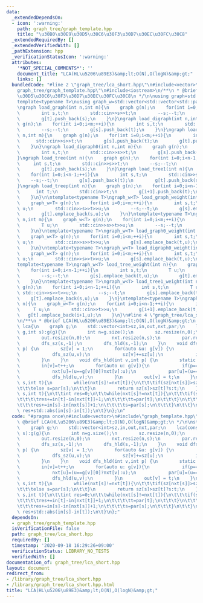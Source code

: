 ```yaml
---
data:
  _extendedDependsOn:
  - icon: ':warning:'
    path: graph_tree/graph_template.hpp
    title: "\u30B0\u30E9\u30D5\u30C6\u30F3\u30D7\u30EC\u30FC\u30C8"
  _extendedRequiredBy: []
  _extendedVerifiedWith: []
  _pathExtension: hpp
  _verificationStatusIcon: ':warning:'
  attributes:
    '*NOT_SPECIAL_COMMENTS*': ''
    document_title: "LCA(HL\u5206\u89E3)&amp;lt;O(N),O(logN)&amp;gt;"
    links: []
  bundledCode: "#line 2 \"graph_tree/lca_short.hpp\"\n#include<vector>\n#line 3 \"\
    graph_tree/graph_template.hpp\"\n#include<iostream>\n/**\n * @brief \u30B0\u30E9\
    \u30D5\u30C6\u30F3\u30D7\u30EC\u30FC\u30C8\n */\n\nusing graph=std::vector<std::vector<int>>;\n\
    template<typename T>\nusing graph_w=std::vector<std::vector<std::pair<int,T>>;\n\
    \ngraph load_graph(int n,int m){\n    graph g(n);\n    for(int i=0;i<m;++i){\n\
    \        int s,t;\n        std::cin>>s>>t;\n        --s;--t;\n        g[s].push_back(t);\n\
    \        g[t].push_back(s);\n    }\n}\ngraph load_digraph(int n,int m){\n    graph\
    \ g(n);\n    for(int i=0;i<m;++i){\n        int s,t;\n        std::cin>>s>>t;\n\
    \        --s;--t;\n        g[s].push_back(t);\n    }\n}\ngraph load_graph0(int\
    \ n,int m){\n    graph g(n);\n    for(int i=0;i<m;++i){\n        int s,t;\n  \
    \      std::cin>>s>>t;\n        g[s].push_back(t);\n        g[t].push_back(s);\n\
    \    }\n}\ngraph load_digraph0(int n,int m){\n    graph g(n);\n    for(int i=0;i<m;++i){\n\
    \        int s,t;\n        std::cin>>s>>t;\n        g[s].push_back(t);\n    }\n\
    }\ngraph load_tree(int n){\n    graph g(n);\n    for(int i=0;i<n-1;++i){\n   \
    \     int s,t;\n        std::cin>>s>>t;\n        --s;--t;\n        g[s].push_back(t);\n\
    \        g[t].push_back(s);\n    }\n}\ngraph load_tree1(int n){\n    graph g(n);\n\
    \    for(int i=0;i<n-1;++i){\n        int s,t;\n        std::cin>>s>>t;\n    \
    \    --s;--t;\n        g[s].push_back(t);\n        g[t].push_back(s);\n    }\n\
    }\ngraph load_treep(int n){\n    graph g(n);\n    for(int i=0;i<n-1;++i){\n  \
    \      int t;\n        std::cin>>t;\n        g[i+1].push_back(t);\n        g[t].push_back(i+1);\n\
    \    }\n}\n\ntemplate<typename T>\ngraph_w<T> load_graph_weight(int n,int m){\n\
    \    graph_w<T> g(n);\n    for(int i=0;i<m;++i){\n        int s,t;\n        T\
    \ u;\n        std::cin>>s>>t>>u;\n        --s;--t;\n        g[s].emplace_back(t,u);\n\
    \        g[t].emplace_back(s,u);\n    }\n}\ntemplate<typename T>\ngraph_w<T> load_digraph_weight(int\
    \ n,int m){\n    graph_w<T> g(n);\n    for(int i=0;i<m;++i){\n        int s,t;\n\
    \        T u;\n        std::cin>>s>>t>>u;\n        --s;--t;\n        g[s].emplace_back(t,u);\n\
    \    }\n}\ntemplate<typename T>\ngraph_w<T> load_graph0_weight(int n,int m){\n\
    \    graph_w<T> g(n);\n    for(int i=0;i<m;++i){\n        int s,t;\n        T\
    \ u;\n        std::cin>>s>>t>>u;\n        g[s].emplace_back(t,u);\n        g[t].emplace_back(s,u);\n\
    \    }\n}\ntemplate<typename T>\ngraph_w<T> load_digraph0_weight(int n,int m){\n\
    \    graph_w<T> g(n);\n    for(int i=0;i<m;++i){\n        int s,t;\n        T\
    \ u;\n        std::cin>>s>>t>>u;\n        g[s].emplace_back(t,u);\n    }\n}\n\
    template<typename T>\ngraph_w<T> load_tree_weight(int n){\n    graph_w<T> g(n);\n\
    \    for(int i=0;i<n-1;++i){\n        int s,t;\n        T u;\n        std::cin>>s>>t>>u;\n\
    \        --s;--t;\n        g[s].emplace_back(t,u);\n        g[t].emplace_back(s,u);\n\
    \    }\n}\ntemplate<typename T>\ngraph_w<T> load_tree1_weight(int n){\n    graph_w<T>\
    \ g(n);\n    for(int i=0;i<n-1;++i){\n        int s,t;\n        T u;\n       \
    \ std::cin>>s>>t>>u;\n        --s;--t;\n        g[s].emplace_back(t,u);\n    \
    \    g[t].emplace_back(s,u);\n    }\n}\ntemplate<typename T>\ngraph_w<T> load_treep_weight(int\
    \ n){\n    graph_w<T> g(n);\n    for(int i=0;i<n-1;++i){\n        int t;\n   \
    \     T u;\n        std::cin>>t>>u;\n        g[i+1].emplace_back(t,u);\n     \
    \   g[t].emplace_back(i+1,u);\n    }\n}\n#line 4 \"graph_tree/lca_short.hpp\"\n\
    \n/**\n * @brief LCA(HL\u5206\u89E3)&amp;lt;O(N),O(logN)&amp;gt;\n */\n\nstruct\
    \ lca{\n    graph g;\n    std::vector<int>sz,in,out,nxt,par;\n    lca(const graph&\
    \ g,int s):g(g){\n        int n=g.size();\n        sz.resize(n,0);\n        in.resize(n,0);\n\
    \        out.resize(n,0);\n        nxt.resize(n,s);\n        par.resize(n,s);\n\
    \        dfs_sz(s,-1);\n        dfs_hld(s,-1);\n    }\n    void dfs_sz(int v,int\
    \ p) {\n        sz[v] = 1;\n        for(auto &u: g[v]) {\n            if(p==u)continue;\n\
    \            dfs_sz(u,v);\n            sz[v]+=sz[u];\n            if(sz[u]>sz[g[v][0]])std::swap(u,g[v][0]);\n\
    \        }\n    }\n    void dfs_hld(int v,int p) {\n        static int t=0;\n\
    \        in[v]=t++;\n        for(auto u: g[v]){\n            if(p==u)continue;\n\
    \            nxt[u]=(u==g[v][0]?nxt[v]:u);\n            par[u]=(u==g[v][0]?par[v]:v);\n\
    \            dfs_hld(u,v);\n        }\n        out[v] = t;\n    }\n    int query(int\
    \ s,int t){\n        while(nxt[s]!=nxt[t]){\n\t\t\tif(sz[nxt[s]]>sz[nxt[t]])t=par[t];\n\
    \t\t\telse s=par[s];\n\t\t}\n        return sz[s]>sz[t]?s:t;\n    }\n    int distance(int\
    \ s,int t){\n\t\tint res=0;\n\t\twhile(nxt[s]!=nxt[t]){\n\t\t\tif(sz[nxt[s]]>sz[nxt[t]]){\n\
    \t\t\t\tres+=in[t]-in[nxt[t]]+1;\n\t\t\t\tt=par[t];\n\t\t\t}\n\t\t\telse {\n\t\
    \t\t\tres+=in[s]-in[nxt[s]]+1;\n\t\t\t\ts=par[s];\n\t\t\t}\n\t\t}\n\t\treturn\
    \ res+std::abs(in[s]-in[t]);\n\t}\n};\n"
  code: "#pragma once\n#include<vector>\n#include\"graph_template.hpp\"\n\n/**\n *\
    \ @brief LCA(HL\u5206\u89E3)&amp;lt;O(N),O(logN)&amp;gt;\n */\n\nstruct lca{\n\
    \    graph g;\n    std::vector<int>sz,in,out,nxt,par;\n    lca(const graph& g,int\
    \ s):g(g){\n        int n=g.size();\n        sz.resize(n,0);\n        in.resize(n,0);\n\
    \        out.resize(n,0);\n        nxt.resize(n,s);\n        par.resize(n,s);\n\
    \        dfs_sz(s,-1);\n        dfs_hld(s,-1);\n    }\n    void dfs_sz(int v,int\
    \ p) {\n        sz[v] = 1;\n        for(auto &u: g[v]) {\n            if(p==u)continue;\n\
    \            dfs_sz(u,v);\n            sz[v]+=sz[u];\n            if(sz[u]>sz[g[v][0]])std::swap(u,g[v][0]);\n\
    \        }\n    }\n    void dfs_hld(int v,int p) {\n        static int t=0;\n\
    \        in[v]=t++;\n        for(auto u: g[v]){\n            if(p==u)continue;\n\
    \            nxt[u]=(u==g[v][0]?nxt[v]:u);\n            par[u]=(u==g[v][0]?par[v]:v);\n\
    \            dfs_hld(u,v);\n        }\n        out[v] = t;\n    }\n    int query(int\
    \ s,int t){\n        while(nxt[s]!=nxt[t]){\n\t\t\tif(sz[nxt[s]]>sz[nxt[t]])t=par[t];\n\
    \t\t\telse s=par[s];\n\t\t}\n        return sz[s]>sz[t]?s:t;\n    }\n    int distance(int\
    \ s,int t){\n\t\tint res=0;\n\t\twhile(nxt[s]!=nxt[t]){\n\t\t\tif(sz[nxt[s]]>sz[nxt[t]]){\n\
    \t\t\t\tres+=in[t]-in[nxt[t]]+1;\n\t\t\t\tt=par[t];\n\t\t\t}\n\t\t\telse {\n\t\
    \t\t\tres+=in[s]-in[nxt[s]]+1;\n\t\t\t\ts=par[s];\n\t\t\t}\n\t\t}\n\t\treturn\
    \ res+std::abs(in[s]-in[t]);\n\t}\n};"
  dependsOn:
  - graph_tree/graph_template.hpp
  isVerificationFile: false
  path: graph_tree/lca_short.hpp
  requiredBy: []
  timestamp: '2020-09-18 16:29:26+09:00'
  verificationStatus: LIBRARY_NO_TESTS
  verifiedWith: []
documentation_of: graph_tree/lca_short.hpp
layout: document
redirect_from:
- /library/graph_tree/lca_short.hpp
- /library/graph_tree/lca_short.hpp.html
title: "LCA(HL\u5206\u89E3)&amp;lt;O(N),O(logN)&amp;gt;"
---
```

